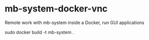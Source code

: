 # mb-system-docker-vnc
Remote work with mb-system inside a Docker, run GUI applications

sudo docker build -t mb-system .
